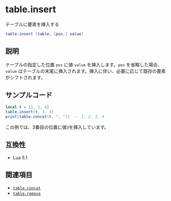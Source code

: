 # table.insert

テーブルに要素を挿入する

```lua
table.insert (table, [pos,] value)
```

## 説明

テーブルの指定した位置 `pos` に値 `value` を挿入します。`pos` を省略した場合、`value` はテーブルの末尾に挿入されます。挿入に伴い、必要に応じて既存の要素がシフトされます。

## サンプルコード

```lua
local t = {1, 2, 4}
table.insert(t, 3, 3)
print(table.concat(t, ", "))  -- 1, 2, 3, 4
```

この例では、3番目の位置に値`3`を挿入しています。

## 互換性

- Lua 5.1

## 関連項目

- [`table.concat`](concat.md)
- [`table.remove`](remove.md)